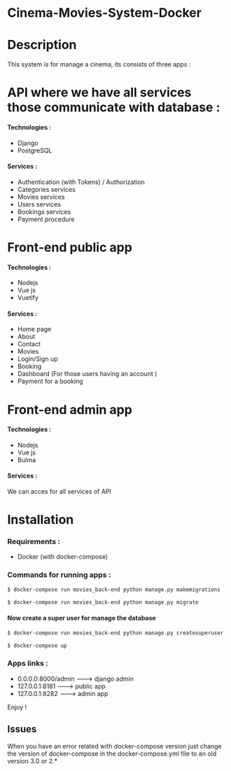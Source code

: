 # Cinema-Movies-System-Docker


# Description 
This system is for manage a cinema, its consists of three apps :


# API where we have all services those communicate with database :
#### Technologies : 
- Django
- PostgreSQL

#### Services :
- Authentication (with Tokens) / Authorization
- Categories services
- Movies services
- Users services
- Bookings services
- Payment procedure

# Front-end public app
#### Technologies : 
- Nodejs
- Vue js
- Vuetify

#### Services :
- Home page
- About
- Contact
- Movies
- Login/Sign up
- Booking
- Dashboard (For those users having an account )
- Payment for a booking

# Front-end admin app
#### Technologies : 
- Nodejs
- Vue js
- Bulma

#### Services :
We can acces for all services of API

# Installation

### Requirements :
- Docker (with docker-compose)



### Commands for running apps :
```bash
$ docker-compose run movies_back-end python manage.py makemigrations
```



```bash
$ docker-compose run movies_back-end python manage.py migrate
```


#### Now create a super user for manage the database

```bash
$ docker-compose run movies_back-end python manage.py createsuperuser
```



```bash
$ docker-compose up
```

### Apps links :
- 0.0.0.0:8000/admin ---> django admin
- 127.0.0.1:8181 ---> public app
- 127.0.0.1:8282 ---> admin app

Enjoy !


## Issues

When you have an error related with docker-compose version just change the version of docker-compose in the docker-compose.yml file to an old version 3.0 or 2.*






